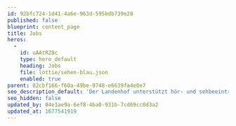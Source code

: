 ```yaml
---
id: 92bfc724-1d41-4a6e-963d-595bdb739e28
published: false
blueprint: content_page
title: Jobs
heros:
  -
    id: uAAtRZ8c
    type: hero_default
    heading: Jobs
    file: lottie/sehen-blau.json
    enabled: true
parent: 82cbf166-f60a-49be-9748-e6639fa4e0e7
seo_description_default: 'Der Landenhof unterstützt hör- und sehbeeinträchtigte Kinder & Jugendliche in ihrem selbstbestimmten Leben durch Förderung ihrer Fähigkeiten & Entwicklung'
seo_hidden: false
updated_by: 04e1ae9a-6ef8-4ba0-931b-7cd69cc0d3a2
updated_at: 1677541919
---
```

